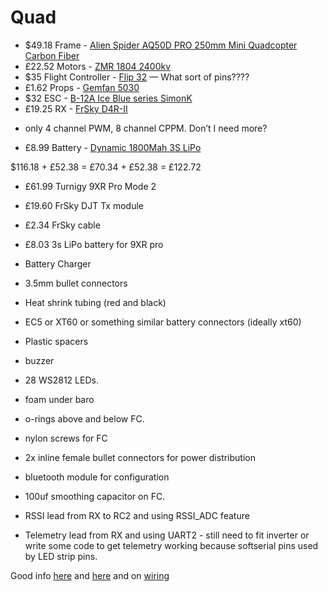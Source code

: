 # Quad


* $49.18 Frame - [Alien Spider AQ50D PRO 250mm Mini Quadcopter Carbon Fiber](http://www.goodluckbuy.com/alien-spider-aq50d-pro-250mm-mini-quadcopter-carbon-fiber-micro-multicopter-frame.html)
* £22.52 Motors - [ZMR 1804 2400kv](http://www.banggood.com/-X-Power-1804-2400KV-Micro-Integration-Outrunner-Brushless-Motor-p-923424.html)
* $35 Flight Controller - [Flip 32](http://witespyquad.gostorego.com/flight-controllers/the-flip32-249.html)
   — What sort of pins????
* £1.62 Props - [Gemfan 5030](http://www.hobbyking.co.uk/hobbyking/store/__58254__Gemfan_5030_Multirotor_Propellers_One_Pair_CW_CCW_White_.html)
* $32 ESC - [B-12A Ice Blue series SimonK](http://witespyquad.gostorego.com/speed-controllers/readytofly-12-amp-rapidesc-simonk.html)
* £19.25 RX - [FrSky D4R-II](http://www.unmannedtechshop.co.uk/frsky-d4r-ii-4-8ch-accst-receiver.html)
 - only 4 channel PWM, 8 channel CPPM. Don’t I need more?
* £8.99 Battery - [Dynamic 1800Mah 3S LiPo](http://www.hobbystores.co.uk/default.asp?WPG=HOB_HomePage1&itemid=DYN3S1800)

$116.18 + £52.38 = £70.34 + £52.38 = £122.72

* £61.99 Turnigy 9XR Pro Mode 2
* £19.60 FrSky DJT Tx module

* £2.34 FrSky cable
* £8.03 3s LiPo battery for 9XR pro
* Battery Charger
* 3.5mm bullet connectors
* Heat shrink tubing (red and black)
* EC5 or XT60 or something similar battery connectors (ideally xt60)
* Plastic spacers

* buzzer
* 28 WS2812 LEDs.
* foam under baro
* o-rings above and below FC.
* nylon screws for FC
* 2x inline female bullet connectors for power distribution
* bluetooth module for configuration
* 100uf smoothing capacitor on FC.
* RSSI lead from RX to RC2 and using RSSI_ADC feature
* Telemetry lead from RX and using UART2 - still need to fit inverter or write some code to get telemetry working because softserial pins used by LED strip pins.

Good info [here](http://diydrones.com/profiles/blogs/330-gram-mini-quad-upgrades) and [here](http://www.tomshardware.com/reviews/multi-rotor-quadcopter-fpv,3828.html) and on [wiring](http://oddcopter.com/2012/04/13/quadcopter-wiring/)
